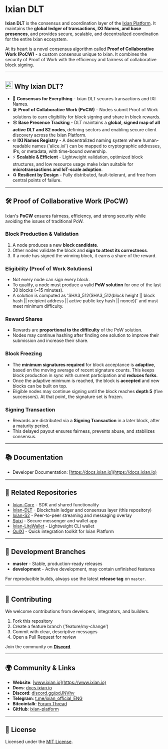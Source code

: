 ﻿# Ixian DLT

**Ixian DLT** is the consensus and coordination layer of the [Ixian Platform](https://www.ixian.io).
It maintains the **global ledger of transactions, IXI Names, and base presences**, and provides secure, scalable, and
decentralized coordination for the entire Ixian ecosystem.

At its heart is a novel consensus algorithm called **Proof of Collaborative Work (PoCW)** - a custom consensus unique to Ixian.
It combines the security of Proof of Work with the efficiency and fairness of collaborative block signing.

---

## <img src="IxianDLT/IxianDLT.ico" alt="Ixian Logo" width="24" height="24"> Why Ixian DLT?

* 🤝 **Consensus for Everything** - Ixian DLT secures transactions and IXI Names.
* 🛠️ **Proof of Collaborative Work (PoCW)** - Nodes submit Proof of Work solutions to earn eligibility for block signing and
share in block rewards.
* 🕸️ **Base Presence Tracking** - DLT maintains a **global, signed map of all active DLT and S2 nodes**, defining sectors and
enabling secure client discovery across the Ixian Platform.
* 🌐 **IXI Names Registry** - A decentralized naming system where human-readable names ('alice.ixi') can be mapped to
cryptographic addresses, IPs, or metadata, with time-bound ownership.
* ⚡ **Scalable & Efficient** - Lightweight validation, optimized block structures, and low resource usage make Ixian suitable
for **microtransactions and IoT-scale adoption**.
* ♻️ **Resilient by Design** - Fully distributed, fault-tolerant, and free from central points of failure.

---

## 🛠️ Proof of Collaborative Work (PoCW)

Ixian's **PoCW** ensures fairness, efficiency, and strong security while avoiding the issues of traditional PoW.

### Block Production & Validation

1. A node produces a new **block candidate**.
2. Other nodes validate the block and **sign to attest its correctness**.
3. If a node has signed the winning block, it earns a share of the reward.

### Eligibility (Proof of Work Solutions)

* Not every node can sign every block.
* To qualify, a node must produce a valid **PoW solution** for one of the last 30 blocks (\~15 minutes).
* A solution is computed as 'SHA3_512(SHA3_512(block height || block hash || recipient address || active public key hash || nonce))'
and must meet minimum difficulty.

### Reward Shares

* Rewards are **proportional to the difficulty** of the PoW solution.
* Nodes may continue hashing after finding one solution to improve their submission and increase their share.

### Block Freezing

* The **minimum signatures required** for block acceptance is **adaptive**, based on the moving average of recent signature
counts. This keeps block production in sync with current participation and **reduces forks**.
* Once the adaptive minimum is reached, the block is **accepted** and new blocks can be built on top.
* Eligible nodes may continue signing until the block reaches **depth 5** (five successors). At that point, the signature set is
frozen.

### Signing Transaction

* Rewards are distributed via a **Signing Transaction** in a later block, after a maturity period.
* This delayed payout ensures fairness, prevents abuse, and stabilizes consensus.

---

## 📚 Documentation

* Developer Documentation: [https://docs.ixian.io](https://docs.ixian.io)

---

## 🔗 Related Repositories

* [Ixian-Core](https://github.com/ixian-platform/Ixian-Core) - SDK and shared functionality
* [Ixian-DLT](https://github.com/ixian-platform/Ixian-DLT) - Blockchain ledger and consensus layer (this repository)
* [Ixian-S2](https://github.com/ixian-platform/Ixian-S2) - Peer-to-peer streaming and messaging overlay
* [Spixi](https://github.com/ixian-platform/Spixi) - Secure messenger and wallet app
* [Ixian-LiteWallet](https://github.com/ixian-platform/Ixian-LiteWallet) - Lightweight CLI wallet
* [QuIXI](https://github.com/ixian-platform/QuIXI) - Quick integration toolkit for Ixian Platform

---

## 🌱 Development Branches

* **master** - Stable, production-ready releases
* **development** - Active development, may contain unfinished features

For reproducible builds, always use the latest **release tag** on `master`.

---

## 🤝 Contributing

We welcome contributions from developers, integrators, and builders.

1. Fork this repository
2. Create a feature branch ('feature/my-change')
3. Commit with clear, descriptive messages
4. Open a Pull Request for review

Join the community on **[Discord](https://discord.gg/pdJNVhv)**.

---

## 🌍 Community & Links

* **Website**: [www.ixian.io](https://www.ixian.io)
* **Docs**: [docs.ixian.io](https://docs.ixian.io)
* **Discord**: [discord.gg/pdJNVhv](https://discord.gg/pdJNVhv)
* **Telegram**: [t.me/ixian\_official\_ENG](https://t.me/ixian_official_ENG)
* **Bitcointalk**: [Forum Thread](https://bitcointalk.org/index.php?topic=4631942.0)
* **GitHub**: [ixian-platform](https://www.github.com/ixian-platform)

---

## 📜 License

Licensed under the [MIT License](LICENSE).
